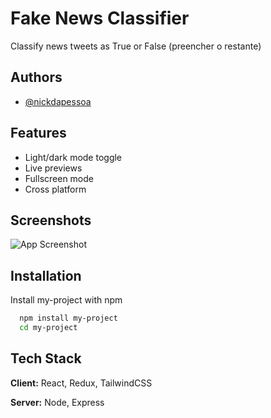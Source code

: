 
# Fake News Classifier

Classify news tweets as True or False
(preencher o restante)

## Authors

- [@nickdapessoa](https://www.github.com/nickdapessoa)


## Features

- Light/dark mode toggle
- Live previews
- Fullscreen mode
- Cross platform


## Screenshots

![App Screenshot](https://via.placeholder.com/468x300?text=App+Screenshot+Here)


## Installation

Install my-project with npm

```bash
  npm install my-project
  cd my-project
```
    
## Tech Stack

**Client:** React, Redux, TailwindCSS

**Server:** Node, Express
